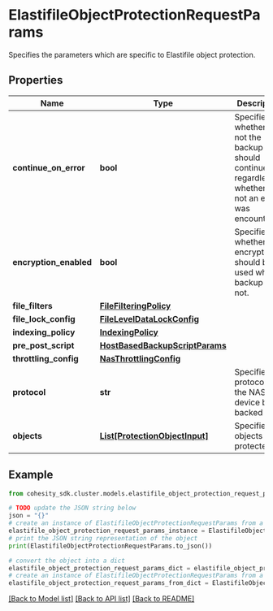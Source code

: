 # ElastifileObjectProtectionRequestParams

Specifies the parameters which are specific to Elastifile object protection.

## Properties

Name | Type | Description | Notes
------------ | ------------- | ------------- | -------------
**continue_on_error** | **bool** | Specifies whether or not the backup should continue regardless of whether or not an error was encountered. | [optional] 
**encryption_enabled** | **bool** | Specifies whether the encryption should be used while backup or not. | [optional] 
**file_filters** | [**FileFilteringPolicy**](FileFilteringPolicy.md) |  | [optional] 
**file_lock_config** | [**FileLevelDataLockConfig**](FileLevelDataLockConfig.md) |  | [optional] 
**indexing_policy** | [**IndexingPolicy**](IndexingPolicy.md) |  | [optional] 
**pre_post_script** | [**HostBasedBackupScriptParams**](HostBasedBackupScriptParams.md) |  | [optional] 
**throttling_config** | [**NasThrottlingConfig**](NasThrottlingConfig.md) |  | [optional] 
**protocol** | **str** | Specifies the protocol of the NAS device being backed up. | [optional] 
**objects** | [**List[ProtectionObjectInput]**](ProtectionObjectInput.md) | Specifies the objects to be protected. | 

## Example

```python
from cohesity_sdk.cluster.models.elastifile_object_protection_request_params import ElastifileObjectProtectionRequestParams

# TODO update the JSON string below
json = "{}"
# create an instance of ElastifileObjectProtectionRequestParams from a JSON string
elastifile_object_protection_request_params_instance = ElastifileObjectProtectionRequestParams.from_json(json)
# print the JSON string representation of the object
print(ElastifileObjectProtectionRequestParams.to_json())

# convert the object into a dict
elastifile_object_protection_request_params_dict = elastifile_object_protection_request_params_instance.to_dict()
# create an instance of ElastifileObjectProtectionRequestParams from a dict
elastifile_object_protection_request_params_from_dict = ElastifileObjectProtectionRequestParams.from_dict(elastifile_object_protection_request_params_dict)
```
[[Back to Model list]](../README.md#documentation-for-models) [[Back to API list]](../README.md#documentation-for-api-endpoints) [[Back to README]](../README.md)


